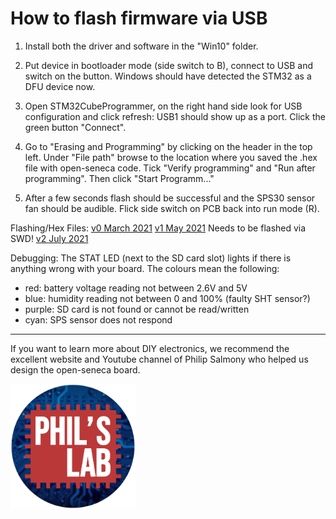 # How to flash firmware via USB

1) Install both the driver and software in the "Win10" folder.

2) Put device in bootloader mode (side switch to B), connect to USB and switch on the button. Windows should have detected the STM32 as a DFU device now.

3) Open STM32CubeProgrammer, on the right hand side look for USB configuration and click refresh: USB1 should show up as a port. Click the green button "Connect".

5) Go to "Erasing and Programming" by clicking on the header in the top left. Under "File path" browse to the location where you saved the .hex file with open-seneca code. Tick "Verify programming" and "Run after programming". Then click "Start Programm..."

6) After a few seconds flash should be successful and the SPS30 sensor fan should be audible. Flick side switch on PCB back into run mode (R).

Flashing/Hex Files:
[v0 March 2021](https://raw.githubusercontent.com/open-seneca/integrated-aq-sensor/main/Firmware/STM32F405RGT6/Debug/03-2021%20Hex%20(C40)/Firmware.hex)
[v1 May 2021](https://github.com/open-seneca/integrated-aq-sensor/tree/main/Firmware/STM32L071RBT6) Needs to be flashed via SWD!
[v2 July 2021](https://raw.githubusercontent.com/open-seneca/integrated-aq-sensor/main/Firmware/STM32F405RGT6/Debug/Firmware.hex)

Debugging:
The STAT LED (next to the SD card slot) lights if there is anything wrong with your board. The colours mean the following:
- red: battery voltage reading not between 2.6V and 5V
- blue: humidity reading not between 0 and 100% (faulty SHT sensor?)
- purple: SD card is not found or cannot be read/written
- cyan: SPS sensor does not respond

------------------------------------

If you want to learn more about DIY electronics, we recommend the excellent website and Youtube channel of Philip Salmony who helped us design the open-seneca board.

[<img width="200" src="https://raw.githubusercontent.com/open-seneca/integrated-aq-sensor/main/.images/PhilsLabLogo.png">](http://philsal.co.uk/)
